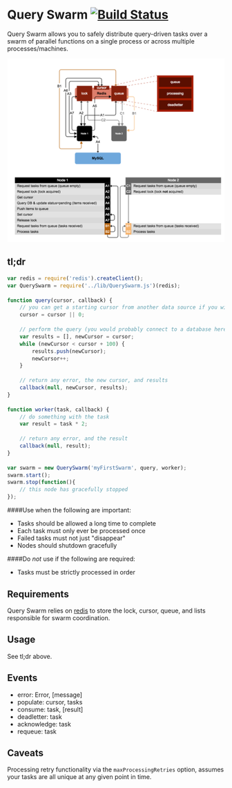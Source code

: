 Query Swarm [![Build Status](https://travis-ci.org/the-control-group/query-swarm.svg?branch=master)](https://travis-ci.org/the-control-group/query-swarm)
===========

Query Swarm allows you to safely distribute query-driven tasks over a swarm of parallel functions on a single process or across multiple processes/machines.

![Overview](overview.png)

tl;dr
-----

```js
var redis = require('redis').createClient();
var QuerySwarm = require('../lib/QuerySwarm.js')(redis);

function query(cursor, callback) {
	// you can get a starting cursor from another data source if you wish
	cursor = cursor || 0;

	// perform the query (you would probably connect to a database here...)
	var results = [], newCursor = cursor;
	while (newCursor < cursor + 100) {
		results.push(newCursor);
		newCursor++;
	}

	// return any error, the new cursor, and results
	callback(null, newCursor, results);
}

function worker(task, callback) {
	// do something with the task
	var result = task * 2;

	// return any error, and the result
	callback(null, result);
}

var swarm = new QuerySwarm('myFirstSwarm', query, worker);
swarm.start();
swarm.stop(function(){
	// this node has gracefully stopped
});

```

####Use when the following are important:
- Tasks should be allowed a long time to complete
- Each task must only ever be processed once
- Failed tasks must not just "disappear"
- Nodes should shutdown gracefully

####Do *not* use if the following are required:
- Tasks must be strictly processed in order

Requirements
------------

Query Swarm relies on [redis](http://redis.io) to store the lock, cursor, queue, and lists responsible for swarm coordination.


Usage
-----

See tl;dr above.


Events
------

- error: Error, [message]
- populate: cursor, tasks
- consume: task, [result]
- deadletter: task
- acknowledge: task
- requeue: task

Caveats
-------
Processing retry functionality via the `maxProcessingRetries` option, assumes your tasks are all unique at any given point in time.
